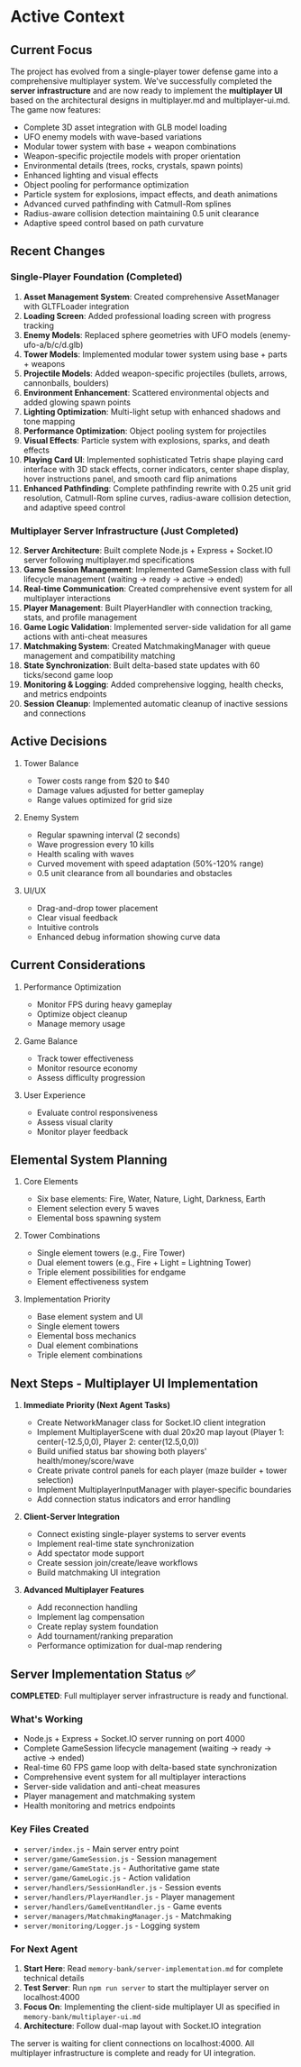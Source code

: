 # Active Context

## Current Focus
The project has evolved from a single-player tower defense game into a comprehensive multiplayer system. We've successfully completed the **server infrastructure** and are now ready to implement the **multiplayer UI** based on the architectural designs in multiplayer.md and multiplayer-ui.md. The game now features:
- Complete 3D asset integration with GLB model loading
- UFO enemy models with wave-based variations
- Modular tower system with base + weapon combinations
- Weapon-specific projectile models with proper orientation
- Environmental details (trees, rocks, crystals, spawn points)
- Enhanced lighting and visual effects
- Object pooling for performance optimization
- Particle system for explosions, impact effects, and death animations
- Advanced curved pathfinding with Catmull-Rom splines
- Radius-aware collision detection maintaining 0.5 unit clearance
- Adaptive speed control based on path curvature

## Recent Changes
### Single-Player Foundation (Completed)
1. **Asset Management System**: Created comprehensive AssetManager with GLTFLoader integration
2. **Loading Screen**: Added professional loading screen with progress tracking
3. **Enemy Models**: Replaced sphere geometries with UFO models (enemy-ufo-a/b/c/d.glb)
4. **Tower Models**: Implemented modular tower system using base + parts + weapons
5. **Projectile Models**: Added weapon-specific projectiles (bullets, arrows, cannonballs, boulders)
6. **Environment Enhancement**: Scattered environmental objects and added glowing spawn points
7. **Lighting Optimization**: Multi-light setup with enhanced shadows and tone mapping
8. **Performance Optimization**: Object pooling system for projectiles
9. **Visual Effects**: Particle system with explosions, sparks, and death effects
10. **Playing Card UI**: Implemented sophisticated Tetris shape playing card interface with 3D stack effects, corner indicators, center shape display, hover instructions panel, and smooth card flip animations
11. **Enhanced Pathfinding**: Complete pathfinding rewrite with 0.25 unit grid resolution, Catmull-Rom spline curves, radius-aware collision detection, and adaptive speed control

### Multiplayer Server Infrastructure (Just Completed)
12. **Server Architecture**: Built complete Node.js + Express + Socket.IO server following multiplayer.md specifications
13. **Game Session Management**: Implemented GameSession class with full lifecycle management (waiting → ready → active → ended)
14. **Real-time Communication**: Created comprehensive event system for all multiplayer interactions
15. **Player Management**: Built PlayerHandler with connection tracking, stats, and profile management
16. **Game Logic Validation**: Implemented server-side validation for all game actions with anti-cheat measures
17. **Matchmaking System**: Created MatchmakingManager with queue management and compatibility matching
18. **State Synchronization**: Built delta-based state updates with 60 ticks/second game loop
19. **Monitoring & Logging**: Added comprehensive logging, health checks, and metrics endpoints
20. **Session Cleanup**: Implemented automatic cleanup of inactive sessions and connections

## Active Decisions
1. Tower Balance
   - Tower costs range from $20 to $40
   - Damage values adjusted for better gameplay
   - Range values optimized for grid size

2. Enemy System
   - Regular spawning interval (2 seconds)
   - Wave progression every 10 kills
   - Health scaling with waves
   - Curved movement with speed adaptation (50%-120% range)
   - 0.5 unit clearance from all boundaries and obstacles

3. UI/UX
   - Drag-and-drop tower placement
   - Clear visual feedback
   - Intuitive controls
   - Enhanced debug information showing curve data

## Current Considerations
1. Performance Optimization
   - Monitor FPS during heavy gameplay
   - Optimize object cleanup
   - Manage memory usage

2. Game Balance
   - Track tower effectiveness
   - Monitor resource economy
   - Assess difficulty progression

3. User Experience
   - Evaluate control responsiveness
   - Assess visual clarity
   - Monitor player feedback

## Elemental System Planning
1. Core Elements
   - Six base elements: Fire, Water, Nature, Light, Darkness, Earth
   - Element selection every 5 waves
   - Elemental boss spawning system

2. Tower Combinations
   - Single element towers (e.g., Fire Tower)
   - Dual element towers (e.g., Fire + Light = Lightning Tower)
   - Triple element possibilities for endgame
   - Element effectiveness system

3. Implementation Priority
   - Base element system and UI
   - Single element towers
   - Elemental boss mechanics
   - Dual element combinations
   - Triple element combinations

## Next Steps - Multiplayer UI Implementation
1. **Immediate Priority (Next Agent Tasks)**
   - Create NetworkManager class for Socket.IO client integration
   - Implement MultiplayerScene with dual 20x20 map layout (Player 1: center(-12.5,0,0), Player 2: center(12.5,0,0))
   - Build unified status bar showing both players' health/money/score/wave
   - Create private control panels for each player (maze builder + tower selection)
   - Implement MultiplayerInputManager with player-specific boundaries
   - Add connection status indicators and error handling

2. **Client-Server Integration**
   - Connect existing single-player systems to server events
   - Implement real-time state synchronization
   - Add spectator mode support
   - Create session join/create/leave workflows
   - Build matchmaking UI integration

3. **Advanced Multiplayer Features**
   - Add reconnection handling
   - Implement lag compensation
   - Create replay system foundation
   - Add tournament/ranking preparation
   - Performance optimization for dual-map rendering

## Server Implementation Status ✅
**COMPLETED**: Full multiplayer server infrastructure is ready and functional.

### What's Working
- Node.js + Express + Socket.IO server running on port 4000
- Complete GameSession lifecycle management (waiting → ready → active → ended)
- Real-time 60 FPS game loop with delta-based state synchronization
- Comprehensive event system for all multiplayer interactions
- Server-side validation and anti-cheat measures
- Player management and matchmaking system
- Health monitoring and metrics endpoints

### Key Files Created
- `server/index.js` - Main server entry point
- `server/game/GameSession.js` - Session management
- `server/game/GameState.js` - Authoritative game state
- `server/game/GameLogic.js` - Action validation
- `server/handlers/SessionHandler.js` - Session events
- `server/handlers/PlayerHandler.js` - Player management
- `server/handlers/GameEventHandler.js` - Game events
- `server/managers/MatchmakingManager.js` - Matchmaking
- `server/monitoring/Logger.js` - Logging system

### For Next Agent
1. **Start Here**: Read `memory-bank/server-implementation.md` for complete technical details
2. **Test Server**: Run `npm run server` to start the multiplayer server on localhost:4000
3. **Focus On**: Implementing the client-side multiplayer UI as specified in `memory-bank/multiplayer-ui.md`
4. **Architecture**: Follow dual-map layout with Socket.IO integration

The server is waiting for client connections on localhost:4000. All multiplayer infrastructure is complete and ready for UI integration. 